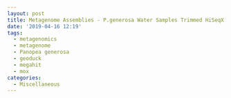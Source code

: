```yaml
---
layout: post
title: Metagenome Assemblies - P.generosa Water Samples Trimmed HiSeqX Data Using Megahit on Mox to Compare pH Treatments
date: '2019-04-16 12:19'
tags: 
  - metagenomics
  - metagenome
  - Panopea generosa
  - geoduck
  - megahit
  - mox
categories: 
  - Miscellaneous
---
```

